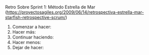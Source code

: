 Retro Sobre Sprint 1:
Método Estrella de Mar (https://proyectosagiles.org/2009/06/14/retrospectiva-estrella-mar-starfish-retrospective-scrum/)

1. Comenzar a hacer:
2. Hacer más:
3. Continuar haciendo:
4. Hacer menos:
5. Dejar de hacer:
